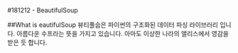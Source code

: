 #181212 - BeautifulSoup

##What is eautifulSoup
뷰티풀숩은 파이썬의 구조화된 데이터 파싱 라이브러리 입니다.
아름다운 수프라는 뜻을 가지고 있습니다.
아마도 이상한 나라의 앨리스에서 영감을 받은 듯 합니다.
